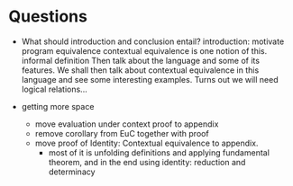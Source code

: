 # Questions

- What should introduction and conclusion entail?
  introduction: motivate
    program equivalence
    contextual equivalence is one notion of this. informal definition
    Then talk about the language and some of its features. We shall then talk about
    contextual equivalence in this language and see some interesting examples.
    Turns out we will need logical relations...


- getting more space
  - move evaluation under context proof to appendix
  - remove corollary from EuC together with proof
  - move proof of Identity: Contextual equivalence to appendix.
    - most of it is unfolding definitions and applying fundamental theorem, and in the end using identity: reduction and determinacy
